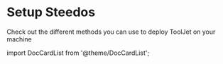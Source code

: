 # Setup Steedos

Check out the different methods you can use to deploy ToolJet on your machine

import DocCardList from '@theme/DocCardList';

<DocCardList/>
